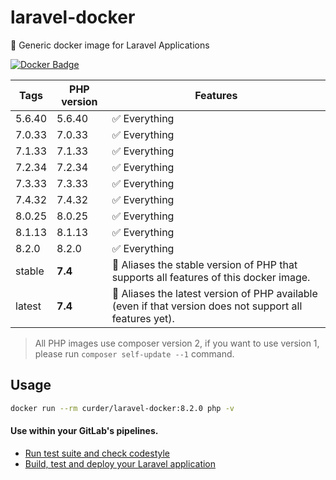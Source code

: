 # laravel-docker

🐳 Generic docker image for Laravel Applications

[![Docker Badge](https://img.shields.io/docker/pulls/curder/laravel-docker)](https://hub.docker.com/r/curder/laravel-docker/)

| Tags   | PHP version | Features                                                                                                 |
|--------|-------------|----------------------------------------------------------------------------------------------------------|
| 5.6.40 | 5.6.40      | ✅ Everything                                                                                             |
| 7.0.33 | 7.0.33      | ✅ Everything                                                                                             |
| 7.1.33 | 7.1.33      | ✅ Everything                                                                                             |
| 7.2.34 | 7.2.34      | ✅ Everything                                                                                             |
| 7.3.33 | 7.3.33      | ✅ Everything                                                                                             |
| 7.4.32 | 7.4.32      | ✅ Everything                                                                                             |
| 8.0.25 | 8.0.25      | ✅ Everything                                                                                             |
| 8.1.13 | 8.1.13      | ✅ Everything                                                                                             |
| 8.2.0  | 8.2.0       | ✅ Everything                                                                                             |
| stable | **7.4**     | 🔗 Aliases the stable version of PHP that supports all features of this docker image.                    |
| latest | **7.4**     | 🔗 Aliases the latest version of PHP available (even if that version does not support all features yet). |                            

> All PHP images use composer version 2, if you want to use version 1, please run `composer self-update --1` command.

## Usage

```bash
docker run --rm curder/laravel-docker:8.2.0 php -v
```

#### Use within your GitLab's pipelines.

* [Run test suite and check codestyle](http://lorisleiva.com/using-gitlabs-pipeline-with-laravel/)
* [Build, test and deploy your Laravel application](http://lorisleiva.com/laravel-deployment-using-gitlab-pipelines/)
